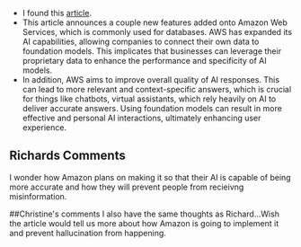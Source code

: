 - I found this [article](https://sdtimes.com/ai/new-amazon-bedrock-preview-feature-allows-foundation-models-to-connect-to-company-data-sources/).
- This article announces a couple new features added onto Amazon Web Services, which is commonly used for databases. AWS has expanded its AI capabilities, allowing companies to connect their own data to foundation models. This implicates that businesses can leverage their proprietary data to enhance the performance and specificity of AI models.
- In addition, AWS aims to improve overall quality of AI responses. This can lead to more relevant and context-specific answers, which is crucial for things like chatbots, virtual assistants, which rely heavily on AI to deliver accurate answers. Using foundation models can result in more effective and personal AI interactions, ultimately enhancing user experience.

## Richards Comments

I wonder how Amazon plans on making it so that their AI is capable of being more accurate and how they will prevent people from recieivng misinformation.

##Christine's comments
I also have the same thoughts as Richard...Wish the article would tell us more about how Amazon is going to implement it and prevent hallucination from happening.
